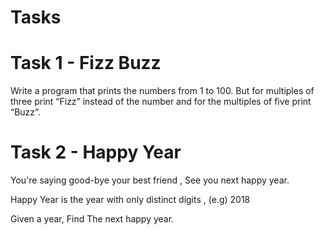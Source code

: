 # Tasks

# Task 1 - Fizz Buzz

Write a program that prints the numbers from 1 to 100. But for multiples of three print “Fizz” instead of the number and for the multiples of five print “Buzz”.

# Task 2 - Happy Year

You're saying good-bye your best friend , See you next happy year.

Happy Year is the year with only distinct digits , (e.g) 2018

Given a year, Find The next happy year.